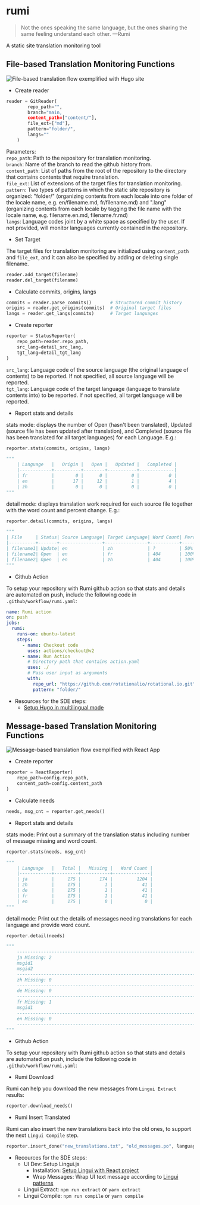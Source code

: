 # rumi

> Not the ones speaking the same language, but the ones sharing the same feeling understand each other.   &mdash;Rumi

A static site translation monitoring tool

## File-based Translation Monitoring Functions

![File-based translation flow exemplified with Hugo site](/fixtures/hugo-flow.png)

- Create reader

```python
reader = GitReader(
        repo_path="",
        branch="main, 
        content_path=["content/"],
        file_ext=["md"], 
        pattern="folder/",
        langs=""
    )
```

Parameters:  
`repo_path`: Path to the repository for translation monitoring.  
`branch`: Name of the branch to read the github history from.  
`content_path`: List of paths from the root of the repository to the directory that contains contents that require translation.  
`file_ext`: List of extensions of the target files for translation monitoring.  
`pattern`: Two types of patterns in which the static site repository is organized: "folder/" (organizing contents from each locale into one folder of the locale name, e.g. en/filename.md, fr/filename.md) and ".lang" (organizing contents from each locale by tagging the file name with the locale name, e.g. filename.en.md, filename.fr.md)  
`langs`: Language codes joint by a white space as specified by the user. If not provided, will monitor languages currently contained in the repository.  

- Set Target

The target files for translation monitoring are initialized using `content_path` and `file_ext`, and it can also be specified by adding or deleting single filename.

```python
reader.add_target(filename)
reader.del_target(filename)
```

- Calculate commits, origins, langs

```python
commits = reader.parse_commits()       # Structured commit history
origins = reader.get_origins(commits)  # Original target files
langs = reader.get_langs(commits)      # Target languages
```

- Create reporter

```python
reporter = StatusReporter(
    repo_path=reader.repo_path, 
    src_lang=detail_src_lang, 
    tgt_lang=detail_tgt_lang
)
```

`src_lang`: Language code of the source language (the original language of contents) to be reported. If not specified, all source language will be reported.  
`tgt_lang`: Language code of the target language (language to translate contents
into) to be reported. If not specified, all target language will be reported.

- Report stats and details

stats mode: displays the number of Open (hasn't been translated), Updated (source file has been updated after translation), and Completed (source file has been translated for all target languages) for each Language. E.g.:

```python
reporter.stats(commits, origins, langs)

"""
    | Language   |   Origin |   Open |   Updated |   Completed |
    |------------+----------+--------+-----------+-------------|
    | fr         |        0 |      0 |         0 |           0 |
    | en         |       17 |     12 |         1 |           4 |
    | zh         |        0 |      0 |         0 |           0 |
"""
```

detail mode: displays translation work required for each source file together with the word count and percent change. E.g.:

```python
reporter.detail(commits, origins, langs)

"""
| File     | Status| Source Language| Target Language| Word Count| Percent Change|
|----------+-------+----------------+----------------+-----------+---------------|
| filename1| Update| en             | zh             | ?         | 50%           |
| filename2| Open  | en             | fr             | 404       | 100%          |
| filename2| Open  | en             | zh             | 404       | 100%          |
"""
```

- Github Action

To setup your repository with Rumi github action so that stats and details are automated on push, include the following code in `.github/workflow/rumi.yaml`:

<!-- will be finalized after publishing this action. -->
```yaml
name: Rumi action
on: push
jobs:
  rumi:
    runs-on: ubuntu-latest
    steps:
      - name: Checkout code
        uses: actions/checkout@v2
      - name: Run Action
        # Directory path that contains action.yaml
        uses: ./
        # Pass user input as arguments
        with:
          repo_url: "https://github.com/rotationalio/rotational.io.git"
          pattern: "folder/"
```

- Resources for the SDE steps:
  - [Setup Hugo in multilingual mode](https://gohugo.io/content-management/multilingual/)

## Message-based Translation Monitoring Functions

![Message-based translation flow exemplified with React App](/fixtures/react-flow.png)

<!-- need updates after refactoring reporter for unified data structure -->
- Create reporter

```python
reporter = ReactReporter(
    repo_path=config.repo_path,
    content_path=config.content_path
)
```

- Calculate needs

```python
needs, msg_cnt = reporter.get_needs()
```

- Report stats and details

stats mode: Print out a summary of the translation status including number of message missing and word count.
```python
reporter.stats(needs, msg_cnt)

"""
    | Language   |   Total |   Missing |   Word Count |
    |------------+---------+-----------+--------------|
    | ja         |     175 |       174 |         1204 |
    | zh         |     175 |         1 |           41 |
    | de         |     175 |         1 |           41 |
    | fr         |     175 |         1 |           41 |
    | en         |     175 |         0 |            0 |
"""
```

detail mode: Print out the details of messages needing translations for each language
and provide word count.

```python
reporter.detail(needs)

"""
    ----------------------------------------------------------------------
    ja Missing: 2
    msgid1
    msgid2
    ----------------------------------------------------------------------
    zh Missing: 0
    ----------------------------------------------------------------------
    de Missing: 0
    ----------------------------------------------------------------------
    fr Missing: 1
    msgid1
    ----------------------------------------------------------------------
    en Missing: 0
    ----------------------------------------------------------------------
"""
```

- Github Action

To setup your repository with Rumi github action so that stats and details are automated on push, include the following code in `.github/workflow/rumi.yaml`:

<!-- will be added after publishing this action. -->

- Rumi Download

Rumi can help you download the new messages from `Lingui Extract` results:

```python
reporter.download_needs()
```

- Rumi Insert Translated

Rumi can also insert the new translations back into the old ones, to support the next `Lingui Compile` step.

```python
reporter.insert_done("new_translations.txt", "old_messages.po", language_code)

```

- Recources for the SDE steps:
  - UI Dev: Setup Lingui.js
    - Installation: [Setup Lingui with React project](https://lingui.js.org/tutorials/setup-react.html)
    - Wrap Messages: Wrap UI text message according to [Lingui patterns](https://lingui.js.org/tutorials/react-patterns.html)
  - Lingui Extract: `npm run extract` or `yarn extract`
  - Lingui Compile: `npm run compile` or `yarn compile`
